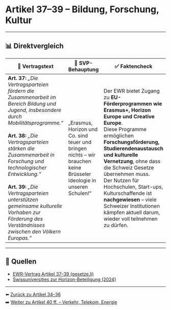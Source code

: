# Artikel 37–39 – Bildung, Forschung, Kultur

---

## 📊 Direktvergleich

| 📜 **Vertragstext** | 🧨 **SVP-Behauptung** | ✅ **Faktencheck** |
|---------------------|-----------------------|--------------------|
| **Art. 37:** _„Die Vertragsparteien fördern die Zusammenarbeit im Bereich Bildung und Jugend, insbesondere durch Mobilitätsprogramme.“_ <br><br> **Art. 38:** _„Die Vertragsparteien stärken die Zusammenarbeit in Forschung und technologischer Entwicklung.“_ <br><br> **Art. 39:** _„Die Vertragsparteien unterstützen gemeinsame kulturelle Vorhaben zur Förderung des Verständnisses zwischen den Völkern Europas.“_ | „Erasmus, Horizon und Co. sind teuer und bringen nichts – wir brauchen keine Brüsseler Ideologie in unseren Schulen!“ | Der EWR bietet Zugang zu **EU-Förderprogrammen wie Erasmus+, Horizon Europe und Creative Europe**. <br> Diese Programme ermöglichen **Forschungsförderung, Studierendenaustausch und kulturelle Vernetzung**, ohne dass die Schweiz Gesetze übernehmen muss. <br> Der Nutzen für Hochschulen, Start-ups, Kulturschaffende ist **nachgewiesen** – viele Schweizer Institutionen kämpfen aktuell darum, wieder voll teilnehmen zu dürfen. |

---

## 🔗 Quellen

- [EWR-Vertrag Artikel 37–39 (gesetze.li)](https://www.gesetze.li/konso/html/1992036#Art37)
- [Swissuniversities zur Horizon-Beteiligung (2024)](https://www.swissuniversities.ch/…)

---

⬅️ [Zurück zu Artikel 34–36](artikel_034_036.md)  
➡️ [Weiter zu Artikel 40 ff. – Verkehr, Telekom, Energie](artikel_040_043.md)
